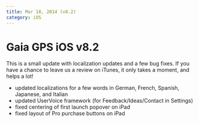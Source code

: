 ```yaml
---
title: Mar 18, 2014 (v8.2)
category: iOS
---
```


# Gaia GPS iOS v8.2
          
This is a small update with localization updates and a few bug fixes. If you have a chance to leave us a review on iTunes, it only takes a moment, and helps a lot!

* updated localizations for a few words in German, French, Spanish, Japanese, and Italian
* updated UserVoice framework (for Feedback/Ideas/Contact in Settings)
* fixed centering of first launch popover on iPad
* fixed layout of Pro purchase buttons on iPad
